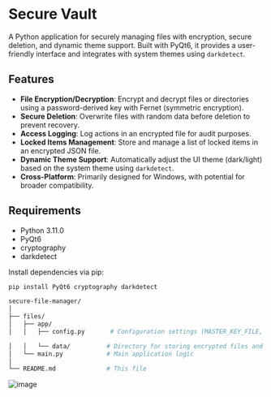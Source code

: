 # Secure Vault

A Python application for securely managing files with encryption, secure deletion, and dynamic theme support. Built with PyQt6, it provides a user-friendly interface and integrates with system themes using `darkdetect`.

## Features
- **File Encryption/Decryption**: Encrypt and decrypt files or directories using a password-derived key with Fernet (symmetric encryption).
- **Secure Deletion**: Overwrite files with random data before deletion to prevent recovery.
- **Access Logging**: Log actions in an encrypted file for audit purposes.
- **Locked Items Management**: Store and manage a list of locked items in an encrypted JSON file.
- **Dynamic Theme Support**: Automatically adjust the UI theme (dark/light) based on the system theme using `darkdetect`.
- **Cross-Platform**: Primarily designed for Windows, with potential for broader compatibility.

## Requirements
- Python 3.11.0
- PyQt6
- cryptography
- darkdetect

Install dependencies via pip:

```bash
pip install PyQt6 cryptography darkdetect
```
```bash
secure-file-manager/
│
├── files/
│   ├── app/
│   │   ├── config.py       # Configuration settings (MASTER_KEY_FILE, SECURE_DIR, etc.)

│   │   └── data/          # Directory for storing encrypted files and logs
│   └── main.py            # Main application logic
│
└── README.md              # This file
```
![image](https://github.com/user-attachments/assets/edadb7bb-d86d-4cd3-84c7-8544785e1093)

